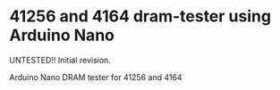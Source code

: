 # 41256 and 4164 dram-tester using Arduino Nano

UNTESTED!! Initial revision. 

Arduino Nano DRAM tester for 41256 and 4164
